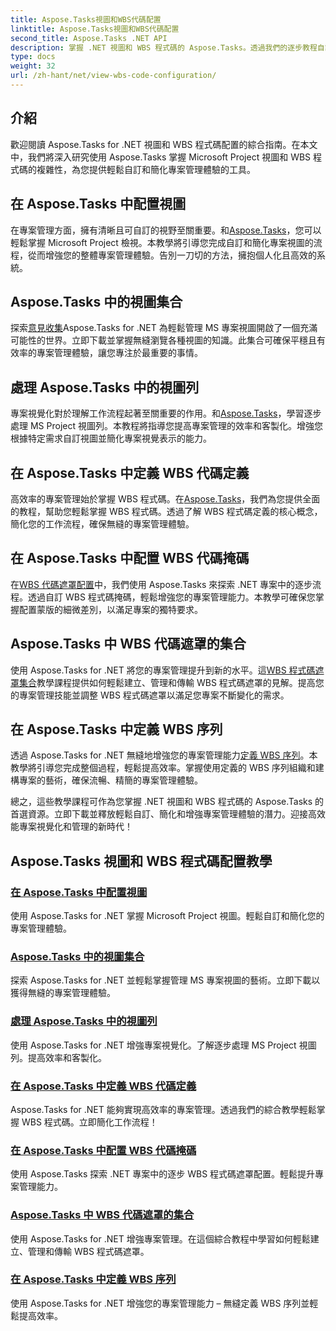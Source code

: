 ```yaml
---
title: Aspose.Tasks視圖和WBS代碼配置
linktitle: Aspose.Tasks視圖和WBS代碼配置
second_title: Aspose.Tasks .NET API
description: 掌握 .NET 視圖和 WBS 程式碼的 Aspose.Tasks。透過我們的逐步教程自訂專案管理。立即下載以實現無縫專案視覺化。
type: docs
weight: 32
url: /zh-hant/net/view-wbs-code-configuration/
---
```


## 介紹

歡迎閱讀 Aspose.Tasks for .NET 視圖和 WBS 程式碼配置的綜合指南。在本文中，我們將深入研究使用 Aspose.Tasks 掌握 Microsoft Project 視圖和 WBS 程式碼的複雜性，為您提供輕鬆自訂和簡化專案管理體驗的工具。

## 在 Aspose.Tasks 中配置視圖

在專案管理方面，擁有清晰且可自訂的視野至關重要。和[Aspose.Tasks](./configuring-views/)，您可以輕鬆掌握 Microsoft Project 檢視。本教學將引導您完成自訂和簡化專案視圖的流程，從而增強您的整體專案管理體驗。告別一刀切的方法，擁抱個人化且高效的系統。

## Aspose.Tasks 中的視圖集合

探索[意見收集](./view-collection/)Aspose.Tasks for .NET 為輕鬆管理 MS 專案視圖開啟了一個充滿可能性的世界。立即下載並掌握無縫瀏覽各種視圖的知識。此集合可確保平穩且有效率的專案管理體驗，讓您專注於最重要的事情。

## 處理 Aspose.Tasks 中的視圖列

專案視覺化對於理解工作流程起著至關重要的作用。和[Aspose.Tasks](./view-columns/)，學習逐步處理 MS Project 視圖列。本教程將指導您提高專案管理的效率和客製化。增強您根據特定需求自訂視圖並簡化專案視覺表示的能力。

## 在 Aspose.Tasks 中定義 WBS 代碼定義

高效率的專案管理始於掌握 WBS 程式碼。在[Aspose.Tasks](./wbs-code-definitions/)，我們為您提供全面的教程，幫助您輕鬆掌握 WBS 程式碼。透過了解 WBS 程式碼定義的核心概念，簡化您的工作流程，確保無縫的專案管理體驗。

## 在 Aspose.Tasks 中配置 WBS 代碼掩碼

在[WBS 代碼遮罩配置](./wbs-code-masks/)中，我們使用 Aspose.Tasks 來探索 .NET 專案中的逐步流程。透過自訂 WBS 程式碼掩碼，輕鬆增強您的專案管理能力。本教學可確保您掌握配置蒙版的細微差別，以滿足專案的獨特要求。

## Aspose.Tasks 中 WBS 代碼遮罩的集合

使用 Aspose.Tasks for .NET 將您的專案管理提升到新的水平。這[WBS 程式碼遮罩集合](./wbs-code-mask-collection/)教學課程提供如何輕鬆建立、管理和傳輸 WBS 程式碼遮罩的見解。提高您的專案管理技能並調整 WBS 程式碼遮罩以滿足您專案不斷變化的需求。

## 在 Aspose.Tasks 中定義 WBS 序列

透過 Aspose.Tasks for .NET 無縫地增強您的專案管理能力[定義 WBS 序列](./wbs-sequences/)。本教學將引導您完成整個過程，輕鬆提高效率。掌握使用定義的 WBS 序列組織和建構專案的藝術，確保流暢、精簡的專案管理體驗。

總之，這些教學課程可作為您掌握 .NET 視圖和 WBS 程式碼的 Aspose.Tasks 的首選資源。立即下載並釋放輕鬆自訂、簡化和增強專案管理體驗的潛力。迎接高效能專案視覺化和管理的新時代！
## Aspose.Tasks 視圖和 WBS 程式碼配置教學
### [在 Aspose.Tasks 中配置視圖](./configuring-views/)
使用 Aspose.Tasks for .NET 掌握 Microsoft Project 視圖。輕鬆自訂和簡化您的專案管理體驗。
### [Aspose.Tasks 中的視圖集合](./view-collection/)
探索 Aspose.Tasks for .NET 並輕鬆掌握管理 MS 專案視圖的藝術。立即下載以獲得無縫的專案管理體驗。
### [處理 Aspose.Tasks 中的視圖列](./view-columns/)
使用 Aspose.Tasks for .NET 增強專案視覺化。了解逐步處理 MS Project 視圖列。提高效率和客製化。
### [在 Aspose.Tasks 中定義 WBS 代碼定義](./wbs-code-definitions/)
Aspose.Tasks for .NET 能夠實現高效率的專案管理。透過我們的綜合教學輕鬆掌握 WBS 程式碼。立即簡化工作流程！
### [在 Aspose.Tasks 中配置 WBS 代碼掩碼](./wbs-code-masks/)
使用 Aspose.Tasks 探索 .NET 專案中的逐步 WBS 程式碼遮罩配置。輕鬆提升專案管理能力。
### [Aspose.Tasks 中 WBS 代碼遮罩的集合](./wbs-code-mask-collection/)
使用 Aspose.Tasks for .NET 增強專案管理。在這個綜合教程中學習如何輕鬆建立、管理和傳輸 WBS 程式碼遮罩。
### [在 Aspose.Tasks 中定義 WBS 序列](./wbs-sequences/)
使用 Aspose.Tasks for .NET 增強您的專案管理能力 – 無縫定義 WBS 序列並輕鬆提高效率。